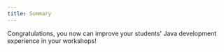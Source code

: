 ```yaml
---
title: Summary
---
```


Congratulations,
you now can improve your students' Java development experience in your workshops!

